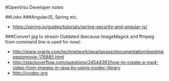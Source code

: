 #OpenVisu Developer notes

##Links
###AngularJS, Spring etc.
- https://spring.io/guides/tutorials/spring-security-and-angular-js/

###Convert jpg to stream
Outdated (because ImageMagick and ffmpeg from command line is used for now):
- http://www.oracle.com/technetwork/java/javase/documentation/jpegimagestomovie-176885.html
- http://stackoverflow.com/questions/24544361/how-to-create-a-mp4-video-from-images-in-java-by-using-jcodec-library
- http://jcodec.org

